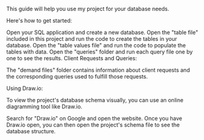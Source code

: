 This guide will help you use my project for your database needs.

Here's how to get started:

Open your SQL application and create a new database.
Open the "table file" included in this project and run the code to create the tables in your database.
Open the "table values file" and run the code to populate the tables with data.
Open the "queries" folder and run each query file one by one to see the results.
Client Requests and Queries:

The "demand files" folder contains information about client requests and the corresponding queries used to fulfill those requests.

Using Draw.io:

To view the project's database schema visually, you can use an online diagramming tool like Draw.io.

Search for "Draw.io" on Google and open the website.
Once you have Draw.io open, you can then open the project's schema file to see the database structure.
